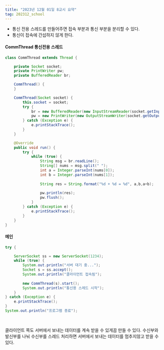 ```yaml
---
title: "2023년 12월 01일 8교시 요약"
tag: 202312_school
---
```


- 통신 전용 스레드를 만들어주면 접속 부분과 통신 부분을 분리할 수 있다.
- 통신이 접속에 간섭하지 않게 한다.

#### CommThread 통신전용 스레드

```java
class CommThread extends Thread {

	private Socket socket;
	private PrintWriter pw;
	private BufferedReader br;

	CommThread() {
	}

	CommThread(Socket socket) {
		this.socket = socket;
		try {
			br = new BufferedReader(new InputStreamReader(socket.getInputStream()));
			pw = new PrintWriter(new OutputStreamWriter(socket.getOutputStream()));
		} catch (Exception e) {
			e.printStackTrace();
		}
	}

	@Override
	public void run() {
		try {
			while (true) {
				String msg = br.readLine();
				String[] nums = msg.split(" ");
				int a = Integer.parseInt(nums[0]);
				int b = Integer.parseInt(nums[1]);
				
				String res = String.format("%d + %d = %d", a,b,a+b);
				
				pw.println(res);
				pw.flush();
			}
		} catch (Exception e) {
			e.printStackTrace();
		}
	}
}
```

#### 메인

```java
try {

    ServerSocket ss = new ServerSocket(1234);
    while (true) {
        System.out.println("서버 대기 중...");
        Socket s = ss.accept(); 
        System.out.println("클라이언트 접속됨");
        
        new CommThread(s).start();
        System.out.println("통신용 스레드 시작");
    }
} catch (Exception e) {
    e.printStackTrace();
}
System.out.println("프로그램 종료");
```

<br>

클라이언트 쪽도 서버에서 보내는 데이터를 계속 받을 수 있게끔 만들 수 있다. 
수신부와 발신부를 나눠 수신부를 스레드 처리하면 서버에서 보내는 데이터를 멈추지않고 받을 수 있다.